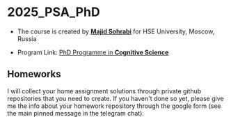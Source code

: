 # 2025_PSA_PhD

- The course is created by [**Majid Sohrabi**](https://www.hse.ru/en/org/persons/401648437) for HSE University, Moscow, Russia

- Program Link: [PhD Programme in **Cognitive Science**](https://aspirantura.hse.ru/cogito/)

## Homeworks

I will collect your home assignment solutions through private github repositories that you need to create. If you haven't done so yet, please give me the info about your homework repository through the google form (see the main pinned message in the telegram chat).


|  |  |  |
| -- | ---------------------------- | ------- |
